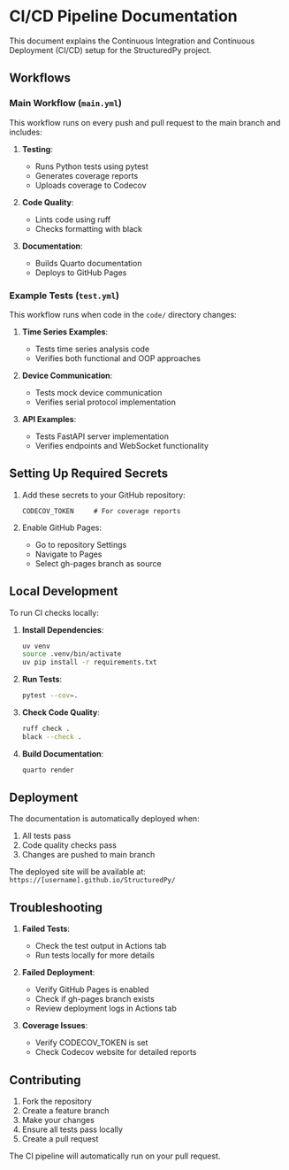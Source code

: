 # CI/CD Pipeline Documentation

This document explains the Continuous Integration and Continuous Deployment (CI/CD) setup for the StructuredPy project.

## Workflows

### Main Workflow (`main.yml`)

This workflow runs on every push and pull request to the main branch and includes:

1. **Testing**:
   - Runs Python tests using pytest
   - Generates coverage reports
   - Uploads coverage to Codecov

2. **Code Quality**:
   - Lints code using ruff
   - Checks formatting with black

3. **Documentation**:
   - Builds Quarto documentation
   - Deploys to GitHub Pages

### Example Tests (`test.yml`)

This workflow runs when code in the `code/` directory changes:

1. **Time Series Examples**:
   - Tests time series analysis code
   - Verifies both functional and OOP approaches

2. **Device Communication**:
   - Tests mock device communication
   - Verifies serial protocol implementation

3. **API Examples**:
   - Tests FastAPI server implementation
   - Verifies endpoints and WebSocket functionality

## Setting Up Required Secrets

1. Add these secrets to your GitHub repository:

   ```text
   CODECOV_TOKEN     # For coverage reports
   ```

2. Enable GitHub Pages:
   - Go to repository Settings
   - Navigate to Pages
   - Select gh-pages branch as source

## Local Development

To run CI checks locally:

1. **Install Dependencies**:
   ```bash
   uv venv
   source .venv/bin/activate
   uv pip install -r requirements.txt
   ```

2. **Run Tests**:
   ```bash
   pytest --cov=.
   ```

3. **Check Code Quality**:
   ```bash
   ruff check .
   black --check .
   ```

4. **Build Documentation**:
   ```bash
   quarto render
   ```

## Deployment

The documentation is automatically deployed when:
1. All tests pass
2. Code quality checks pass
3. Changes are pushed to main branch

The deployed site will be available at:
`https://[username].github.io/StructuredPy/`

## Troubleshooting

1. **Failed Tests**:
   - Check the test output in Actions tab
   - Run tests locally for more details

2. **Failed Deployment**:
   - Verify GitHub Pages is enabled
   - Check if gh-pages branch exists
   - Review deployment logs in Actions tab

3. **Coverage Issues**:
   - Verify CODECOV_TOKEN is set
   - Check Codecov website for detailed reports

## Contributing

1. Fork the repository
2. Create a feature branch
3. Make your changes
4. Ensure all tests pass locally
5. Create a pull request

The CI pipeline will automatically run on your pull request.